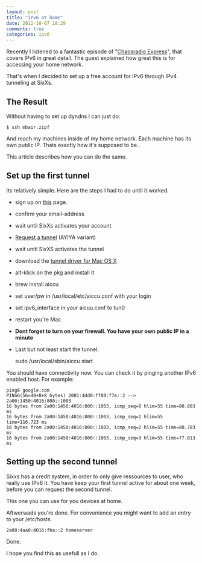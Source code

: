 ```yaml
---
layout: post
title: "IPv6 at home"
date: 2012-10-07 18:29
comments: true
categories: ipv6 
---
```

Recently I listened to a fantastic episode of "[Chaosradio Express][1]", that covers IPv6 in great detail. The guest explained how great this is for accessing your home network.

That's when I decided to set up a free account for IPv6 through IPv4 tunneling at SixXs. 


## The Result

Without having to set up dyndns I can just do:
    
    $ ssh mbair.zipf
    
And reach my machines inside of my home network. Each machine has its own public IP. Thats exactly how it's supposed to be..

This article describes how you can do the same.

## Set up the first tunnel

Its relatively simple. Here are the steps I had to do until it worked.

 * sign up on [this][2] page.
 * confirm your email-address
 * wait until SIxXs activates your account
 * [Request a tunnel][3] (AYIYA variant)
 * wait unitl SixXS activates the tunnel
 * download the [tunnel driver for Mac OS X][4]
 * alt-klick on the pkg and install it
 * brew install aiccu
 * set user/pw in /usr/local/etc/aiccu.conf with your login
 * set ipv6_interface in your aicuu.conf to tun0
 * restart you're Mac
 * **Dont forget to turn on your firewall. You have your own public IP in a minute**
 * Last but not least start the tunnel:

	sudo /usr/local/sbin/aiccu start
    
    
[1]: http://cre.fm/cre197
[2]: http://www.sixxs.net/signup/create/
[3]: https://www.sixxs.net/home/requesttunnel/
[4]: http://tuntaposx.sourceforge.net/ 


You should have connectivity now. You can check it by pinging another IPv6 enabled host. For example:

    ping6 google.com
    PING6(56=40+8+8 bytes) 2001:4dd0:ff00:f7e::2 --> 2a00:1450:4016:800::1003
    16 bytes from 2a00:1450:4016:800::1003, icmp_seq=0 hlim=55 time=80.803 ms
    16 bytes from 2a00:1450:4016:800::1003, icmp_seq=1 hlim=55 time=116.723 ms
    16 bytes from 2a00:1450:4016:800::1003, icmp_seq=2 hlim=55 time=80.783 ms
    16 bytes from 2a00:1450:4016:800::1003, icmp_seq=3 hlim=55 time=77.813 ms

## Setting up the second tunnel

Sixxs has a credit system, in order to only give ressources to user, who really use IPv6 it. You have keep your first tunnel active for about one week, before you can request the second tunnel.

This one you can use for you devices at home.
        
Aftwerwads you're done. For convenience you might want to add an entry to your /etc/hosts.

    2a00:4aa0:4016:fba::2 homeserver
    
Done.

I hope you find this as usefull as I do.
